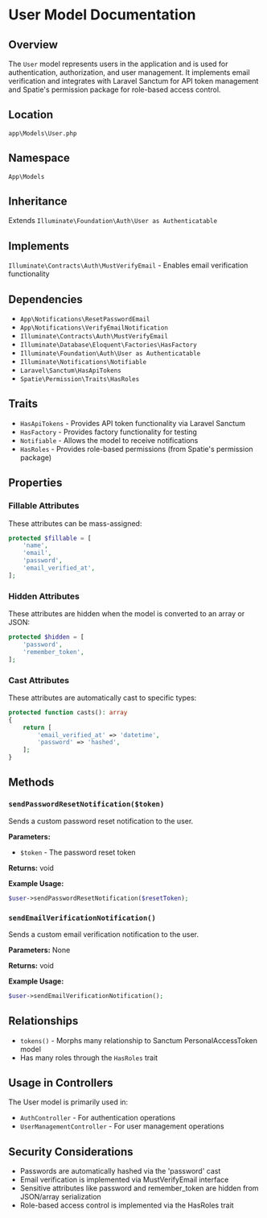 # User Model Documentation

## Overview
The `User` model represents users in the application and is used for authentication, authorization, and user management. It implements email verification and integrates with Laravel Sanctum for API token management and Spatie's permission package for role-based access control.

## Location
`app\Models\User.php`

## Namespace
`App\Models`

## Inheritance
Extends `Illuminate\Foundation\Auth\User as Authenticatable`

## Implements
`Illuminate\Contracts\Auth\MustVerifyEmail` - Enables email verification functionality

## Dependencies
- `App\Notifications\ResetPasswordEmail`
- `App\Notifications\VerifyEmailNotification`
- `Illuminate\Contracts\Auth\MustVerifyEmail`
- `Illuminate\Database\Eloquent\Factories\HasFactory`
- `Illuminate\Foundation\Auth\User as Authenticatable`
- `Illuminate\Notifications\Notifiable`
- `Laravel\Sanctum\HasApiTokens`
- `Spatie\Permission\Traits\HasRoles`

## Traits
- `HasApiTokens` - Provides API token functionality via Laravel Sanctum
- `HasFactory` - Provides factory functionality for testing
- `Notifiable` - Allows the model to receive notifications
- `HasRoles` - Provides role-based permissions (from Spatie's permission package)

## Properties

### Fillable Attributes
These attributes can be mass-assigned:
```php
protected $fillable = [
    'name',
    'email',
    'password',
    'email_verified_at',
];
```

### Hidden Attributes
These attributes are hidden when the model is converted to an array or JSON:
```php
protected $hidden = [
    'password',
    'remember_token',
];
```

### Cast Attributes
These attributes are automatically cast to specific types:
```php
protected function casts(): array
{
    return [
        'email_verified_at' => 'datetime',
        'password' => 'hashed',
    ];
}
```

## Methods

### `sendPasswordResetNotification($token)`
Sends a custom password reset notification to the user.

**Parameters:**
- `$token` - The password reset token

**Returns:** void

**Example Usage:**
```php
$user->sendPasswordResetNotification($resetToken);
```

### `sendEmailVerificationNotification()`
Sends a custom email verification notification to the user.

**Parameters:** None

**Returns:** void

**Example Usage:**
```php
$user->sendEmailVerificationNotification();
```

## Relationships
- `tokens()` - Morphs many relationship to Sanctum PersonalAccessToken model
- Has many roles through the `HasRoles` trait

## Usage in Controllers
The User model is primarily used in:
- `AuthController` - For authentication operations
- `UserManagementController` - For user management operations

## Security Considerations
- Passwords are automatically hashed via the 'password' cast
- Email verification is implemented via MustVerifyEmail interface
- Sensitive attributes like password and remember_token are hidden from JSON/array serialization
- Role-based access control is implemented via the HasRoles trait
